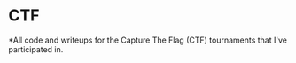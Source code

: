 # CTF
*All code and writeups for the Capture The Flag (CTF) tournaments that I've participated in. 
